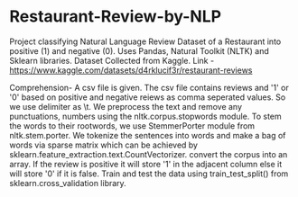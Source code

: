 # Restaurant-Review-by-NLP
Project classifying Natural Language Review Dataset of a Restaurant into positive (1) and negative (0).
Uses Pandas, Natural Toolkit (NLTK) and Sklearn libraries.
Dataset Collected from Kaggle. Link -https://www.kaggle.com/datasets/d4rklucif3r/restaurant-reviews

Comprehension-
A csv file is given. The csv file contains reviews and '1' or '0' based on positive and negative reiews as comma seperated values. So we use delimiter as \t. We preprocess the text and remove any punctuations, numbers using the nltk.corpus.stopwords module.
To stem the words to their rootwords, we use StemmerPorter module from nltk.stem.porter.
We tokenize the sentences into words and make a bag of words via sparse matrix which can be achieved by sklearn.feature_extraction.text.CountVectorizer.
convert the corpus into an array. If the review is positive it will store '1' in the adjacent column else it will store '0' if it is false.
Train and test the data using train_test_split() from sklearn.cross_validation library.




